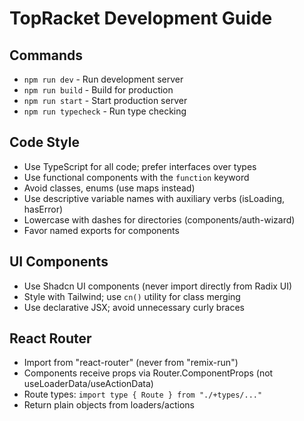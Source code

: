# TopRacket Development Guide

## Commands
- `npm run dev` - Run development server
- `npm run build` - Build for production
- `npm run start` - Start production server
- `npm run typecheck` - Run type checking

## Code Style
- Use TypeScript for all code; prefer interfaces over types
- Use functional components with the `function` keyword
- Avoid classes, enums (use maps instead)
- Use descriptive variable names with auxiliary verbs (isLoading, hasError)
- Lowercase with dashes for directories (components/auth-wizard)
- Favor named exports for components

## UI Components
- Use Shadcn UI components (never import directly from Radix UI)
- Style with Tailwind; use `cn()` utility for class merging
- Use declarative JSX; avoid unnecessary curly braces

## React Router
- Import from "react-router" (never from "remix-run")
- Components receive props via Router.ComponentProps (not useLoaderData/useActionData)
- Route types: `import type { Route } from "./+types/..."`
- Return plain objects from loaders/actions